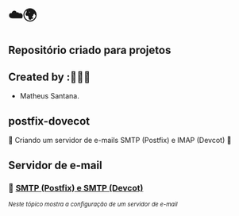 # ☁️🌍

## Repositório criado para projetos 

## Created by :🙋🏾‍♂️

- Matheus Santana.

## postfix-dovecot

 📧 Criando um servidor de e-mails SMTP (Postfix) e IMAP (Devcot) 📧

## Servidor de e-mail

### 📧 [SMTP (Postfix) e SMTP (Devcot)](https://github.com/maathewssantana/postfix-dovecot/blob/main/arquivos/Servidor_de_email_pratica.md)

<sub> _Neste tópico mostra a configuração de um servidor de e-mail_ </sub>
